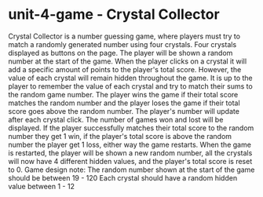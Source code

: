 # unit-4-game - Crystal Collector


Crystal Collector is a number guessing game, where players must try to match a randomly generated number using four crystals. 
Four crystals displayed as buttons on the page.
The player will be shown a random number at the start of the game.
When the player clicks on a crystal it will add a specific amount of points to the player's total score. However, the value of each crystal will remain hidden throughout the game. It is up to the player to remember the value of each crystal and try to match their sums to the random game number.
The player wins the game if their total score matches the random number and the player loses the game if their total score goes above the random number. The player's number will update after each crystal click.
The number of games won and lost will be displayed.
If the player successfully matches their total score to the random number they get 1 win, if the player's total score is above the random number the player get 1 loss, either way the game restarts.
When the game is restarted, the player will be shown a new random number, all the crystals will now have 4 different hidden values, and the player's total score is reset to 0.
Game design note:
The random number shown at the start of the game should be between 19 - 120
Each crystal should have a random hidden value between 1 - 12
